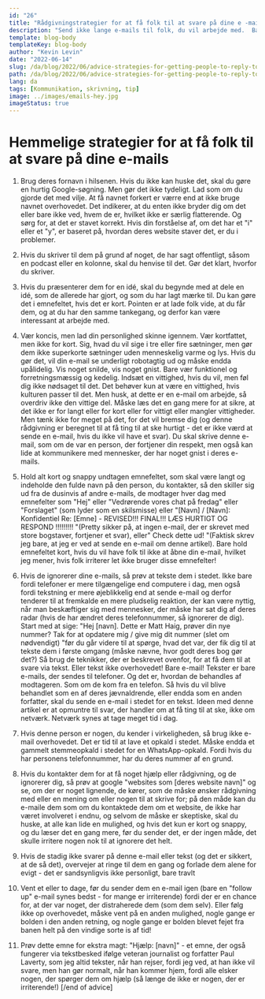 ```yaml
---
id: "26"
title: "Rådgivningstrategier for at få folk til at svare på dine e -mails"
description: "Send ikke lange e-mails til folk, du vil arbejde med.  Bare sæt dit punkt på tværs så hurtigt som muligt, og hold det kort."
template: blog-body
templateKey: blog-body
author: "Kevin Levin"
date: "2022-06-14"
slug: /da/blog/2022/06/advice-strategies-for-getting-people-to-reply-to-your-emails
path: /da/blog/2022/06/advice-strategies-for-getting-people-to-reply-to-your-emails
lang: da
tags: [Kommunikation, skrivning, tip]
image: ../images/emails-hey.jpg
imageStatus: true
---
```


# Hemmelige strategier for at få folk til at svare på dine e-mails

1. Brug deres fornavn i hilsenen. Hvis du ikke kan huske det, skal du gøre en hurtig Google-søgning. Men gør det ikke tydeligt. Lad som om du gjorde det med vilje. At få navnet forkert er værre end at ikke bruge navnet overhovedet. Det indikerer, at du enten ikke bryder dig om det eller bare ikke ved, hvem de er, hvilket ikke er særlig flatterende. Og sørg for, at det er stavet korrekt. Hvis din forståelse af, om det har et "i" eller et "y", er baseret på, hvordan deres website staver det, er du i problemer.

2. Hvis du skriver til dem på grund af noget, de har sagt offentligt, såsom en podcast eller en kolonne, skal du henvise til det. Gør det klart, hvorfor du skriver.

3. Hvis du præsenterer dem for en idé, skal du begynde med at dele en idé, som de allerede har gjort, og som du har lagt mærke til. Du kan gøre det i emnefeltet, hvis det er kort. Pointen er at lade folk vide, at du får dem, og at du har den samme tankegang, og derfor kan være interessant at arbejde med.

4. Vær koncis, men lad din personlighed skinne igennem. Vær kortfattet, men ikke for kort. Sig, hvad du vil sige i tre eller fire sætninger, men gør dem ikke superkorte sætninger uden menneskelig varme og lys. Hvis du gør det, vil din e-mail se underligt robotagtig ud og måske endda upålidelig. Vis noget snilde, vis noget gnist. Bare vær funktionel og forretningsmæssig og kedelig. Indsæt en vittighed, hvis du vil, men føl dig ikke nødsaget til det. Det behøver kun at være en vittighed, hvis kulturen passer til det. Men husk, at dette er en e-mail om arbejde, så overdriv ikke den vittige del. Måske læs det en gang mere for at sikre, at det ikke er for langt eller for kort eller for vittigt eller mangler vittigheder. Men tænk ikke for meget på det, for det vil bremse dig (og denne rådgivning er beregnet til at få ting til at ske hurtigt - det er ikke værd at sende en e-mail, hvis du ikke vil have et svar). Du skal skrive denne e-mail, som om de var en person, der fortjener din respekt, men også kan lide at kommunikere med mennesker, der har noget gnist i deres e-mails.

5. Hold alt kort og snappy undtagen emnefeltet, som skal være langt og indeholde den fulde navn på den person, du kontakter, så den skiller sig ud fra de dusinvis af andre e-mails, de modtager hver dag med emnefelter som "Hej" eller "Vedrørende vores chat på fredag" eller "Forslaget" (som lyder som en skilsmisse) eller "[Navn] / [Navn]: Konfidentiel Re: [Emne] - REVISED!!! FINAL!!! LÆS HURTIGT OG RESPOND !!!!!!!!! "(Pretty sikker på, at ingen e-mail, der er skrevet med store bogstaver, fortjener et svar), eller" Check dette ud! "(Faktisk skrev jeg bare, at jeg er ved at sende en e-mail om denne artikel). Bare hold emnefeltet kort, hvis du vil have folk til ikke at åbne din e-mail, hvilket jeg mener, hvis folk irriterer let ikke bruger disse emnefelter!

6. Hvis de ignorerer dine e-mails, så prøv at tekste dem i stedet. Ikke bare fordi telefoner er mere tilgængelige end computere i dag, men også fordi tekstning er mere øjeblikkelig end at sende e-mail og derfor tenderer til at fremkalde en mere pludselig reaktion, der kan være nyttig, når man beskæftiger sig med mennesker, der måske har sat dig af deres radar (hvis de har ændret deres telefonnummer, så ignorerer de dig). Start med at sige: "Hej [navn]. Dette er Matt Haig, prøver din nye nummer? Tak for at opdatere mig / give mig dit nummer (slet om nødvendigt) "før du går videre til at spørge, hvad det var, der fik dig til at tekste dem i første omgang (måske nævne, hvor godt deres bog gør det?) Så brug de teknikker, der er beskrevet ovenfor, for at få dem til at svare via tekst. Eller tekst ikke overhovedet! Bare e-mail! Tekster er bare e-mails, der sendes til telefoner. Og det er, hvordan de behandles af modtageren. Som om de kom fra en telefon. Så hvis du vil blive behandlet som en af ​​deres jævnaldrende, eller endda som en anden forfatter, skal du sende en e-mail i stedet for en tekst. Ideen med denne artikel er at opmuntre til svar, der handler om at få ting til at ske, ikke om netværk. Netværk synes at tage meget tid i dag.

7. Hvis denne person er nogen, du kender i virkeligheden, så brug ikke e-mail overhovedet. Det er tid til at lave et opkald i stedet. Måske endda et gammelt stemmeopkald i stedet for en WhatsApp-opkald. Fordi hvis du har personens telefonnummer, har du deres nummer af en grund.

8. Hvis du kontakter dem for at få noget hjælp eller rådgivning, og de ignorerer dig, så prøv at google "websites som [deres website navn]" og se, om der er noget lignende, de kører, som de måske ønsker rådgivning med eller en mening om eller nogen til at skrive for; på den måde kan du e-maile dem som om du kontaktede dem om et website, de ikke har været involveret i endnu, og selvom de måske er skeptiske, skal du huske, at alle kan lide en mulighed, og hvis det kun er kort og snappy, og du læser det en gang mere, før du sender det, er der ingen måde, det skulle irritere nogen nok til at ignorere det helt.

9. Hvis de stadig ikke svarer på denne e-mail eller tekst (og det er sikkert, at de så det), overvejer at ringe til dem en gang og forlade dem alene for evigt - det er sandsynligvis ikke personligt, bare travlt

10. Vent et eller to dage, før du sender dem en e-mail igen (bare en "follow up" e-mail synes bedst - for mange er irriterende) fordi der er en chance for, at der var noget, der distraherede dem (som dem selv). Eller følg ikke op overhovedet, måske vent på en anden mulighed, nogle gange er bolden i den anden retning, og nogle gange er bolden blevet fejet fra banen helt på den vindige sorte is af tid!

11. Prøv dette emne for ekstra magt: "Hjælp: [navn]" - et emne, der også fungerer via tekstbesked ifølge veteran journalist og forfatter Paul Laverty, som jeg altid tekster, når han rejser, fordi jeg ved, at han ikke vil svare, men han gør normalt, når han kommer hjem, fordi alle elsker nogen, der spørger dem om hjælp (så længe de ikke er nogen, der er irriterende!) [/end of advice]

